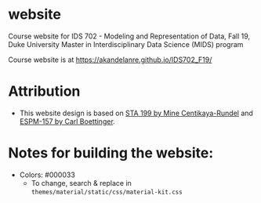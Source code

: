 # website
Course website for IDS 702 - Modeling and Representation of Data, Fall 19, Duke University Master in Interdisciplinary Data Science (MIDS) program

Course website is at https://akandelanre.github.io/IDS702_F19/

# Attribution

- This website design is based on [STA 199 by Mine Centikaya-Rundel](https://www2.stat.duke.edu/courses/Spring18/Sta199/) and [ESPM-157 by Carl Boettinger](https://espm-157.carlboettiger.info/).

# Notes for building the website:

- Colors: #000033
  - To change, search & replace in `themes/material/static/css/material-kit.css`
